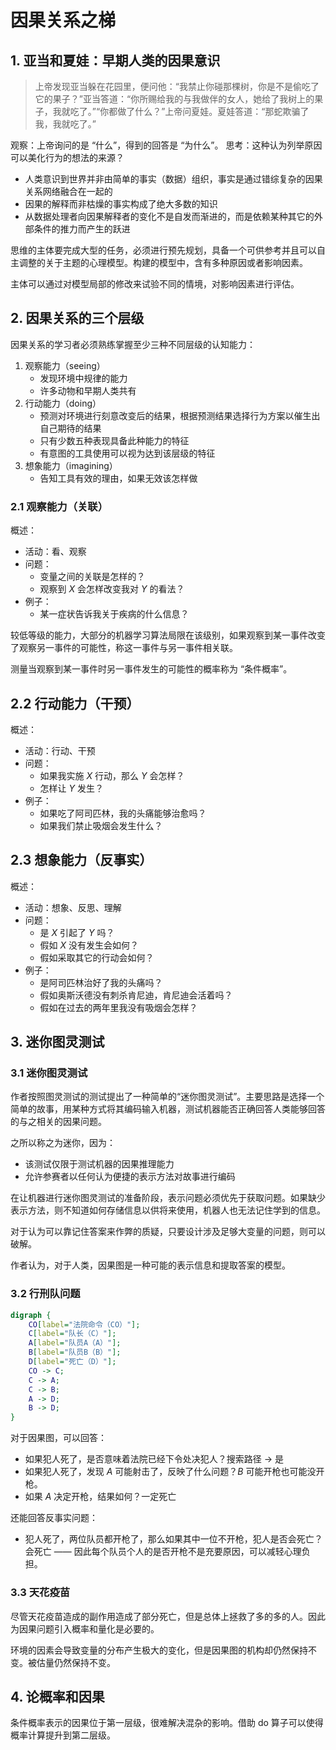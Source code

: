 # 因果关系之梯

## 1. 亚当和夏娃：早期人类的因果意识

> 上帝发现亚当躲在花园里，便问他：“我禁止你碰那棵树，你是不是偷吃了它的果子？”亚当答道：“你所赐给我的与我做伴的女人，她给了我树上的果子，我就吃了。”“你都做了什么？”上帝问夏娃。夏娃答道：“那蛇欺骗了我，我就吃了。”

观察：上帝询问的是 “什么”，得到的回答是 “为什么”。
思考：这种认为列举原因可以美化行为的想法的来源？

- 人类意识到世界并非由简单的事实（数据）组织，事实是通过错综复杂的因果关系网络融合在一起的
- 因果的解释而非枯燥的事实构成了绝大多数的知识
- 从数据处理者向因果解释者的变化不是自发而渐进的，而是依赖某种其它的外部条件的推力而产生的跃进

思维的主体要完成大型的任务，必须进行预先规划，具备一个可供参考并且可以自主调整的关于主题的心理模型。构建的模型中，含有多种原因或者影响因素。

主体可以通过对模型局部的修改来试验不同的情境，对影响因素进行评估。

## 2. 因果关系的三个层级

因果关系的学习者必须熟练掌握至少三种不同层级的认知能力：

1. 观察能力（seeing）
    - 发现环境中规律的能力
    - 许多动物和早期人类共有
2. 行动能力（doing）
    - 预测对环境进行刻意改变后的结果，根据预测结果选择行为方案以催生出自己期待的结果
    - 只有少数五种表现具备此种能力的特征
    - 有意图的工具使用可以视为达到该层级的特征
3. 想象能力（imagining）
    - 告知工具有效的理由，如果无效该怎样做

### 2.1 观察能力（关联）

概述：

- 活动：看、观察
- 问题：
    - 变量之间的关联是怎样的？
    - 观察到 $X$ 会怎样改变我对 $Y$ 的看法？
- 例子：
    - 某一症状告诉我关于疾病的什么信息？

较低等级的能力，大部分的机器学习算法局限在该级别，如果观察到某一事件改变了观察另一事件的可能性，称这一事件与另一事件相关联。

测量当观察到某一事件时另一事件发生的可能性的概率称为 “条件概率”。

## 2.2 行动能力（干预）

概述：

- 活动：行动、干预
- 问题：
    - 如果我实施 $X$ 行动，那么 $Y$ 会怎样？
    - 怎样让 $Y$ 发生？
- 例子：
    - 如果吃了阿司匹林，我的头痛能够治愈吗？
    - 如果我们禁止吸烟会发生什么？



## 2.3 想象能力（反事实）

概述：

- 活动：想象、反思、理解
- 问题：
    - 是 $X$ 引起了 $Y$ 吗？
    - 假如 $X$ 没有发生会如何？
    - 假如采取其它的行动会如何？
- 例子：
    - 是阿司匹林治好了我的头痛吗？
    - 假如奥斯沃德没有刺杀肯尼迪，肯尼迪会活着吗？
    - 假如在过去的两年里我没有吸烟会怎样？


## 3. 迷你图灵测试

### 3.1 迷你图灵测试

作者按照图灵测试的测试提出了一种简单的“迷你图灵测试”。主要思路是选择一个简单的故事，用某种方式将其编码输入机器，测试机器能否正确回答人类能够回答的与之相关的因果问题。

之所以称之为迷你，因为：

- 该测试仅限于测试机器的因果推理能力
- 允许参赛者以任何认为便捷的表示方法对故事进行编码

在让机器进行迷你图灵测试的准备阶段，表示问题必须优先于获取问题。如果缺少表示方法，则不知道如何存储信息以供将来使用，机器人也无法记住学到的信息。

对于认为可以靠记住答案来作弊的质疑，只要设计涉及足够大变量的问题，则可以破解。

作者认为，对于人类，因果图是一种可能的表示信息和提取答案的模型。

### 3.2 行刑队问题

```dot
digraph {
    CO[label="法院命令（CO）"];
    C[label="队长（C）"];
    A[label="队员A（A）"];
    B[label="队员B（B）"];
    D[label="死亡（D）"];
    CO -> C;
    C -> A;
    C -> B;
    A -> D;
    B -> D;
}
```

对于因果图，可以回答：

- 如果犯人死了，是否意味着法院已经下令处决犯人？搜索路径 -> 是
- 如果犯人死了，发现 $A$ 可能射击了，反映了什么问题？$B$ 可能开枪也可能没开枪。
- 如果 $A$ 决定开枪，结果如何？一定死亡

还能回答反事实问题：

- 犯人死了，两位队员都开枪了，那么如果其中一位不开枪，犯人是否会死亡？会死亡 —— 因此每个队员个人的是否开枪不是充要原因，可以减轻心理负担。

### 3.3 天花疫苗

尽管天花疫苗造成的副作用造成了部分死亡，但是总体上拯救了多的多的人。因此为因果问题引入概率和量化是必要的。

环境的因素会导致变量的分布产生极大的变化，但是因果图的机构却仍然保持不变。被估量仍然保持不变。

## 4. 论概率和因果

条件概率表示的因果位于第一层级，很难解决混杂的影响。借助 do 算子可以使得概率计算提升到第二层级。